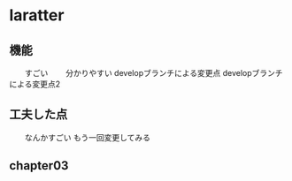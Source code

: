 # laratter

## 機能
　　すごい
　　分かりやすい
   developブランチによる変更点
   developブランチによる変更点2

## 工夫した点
　　なんかすごい
   もう一回変更してみる

## chapter03
